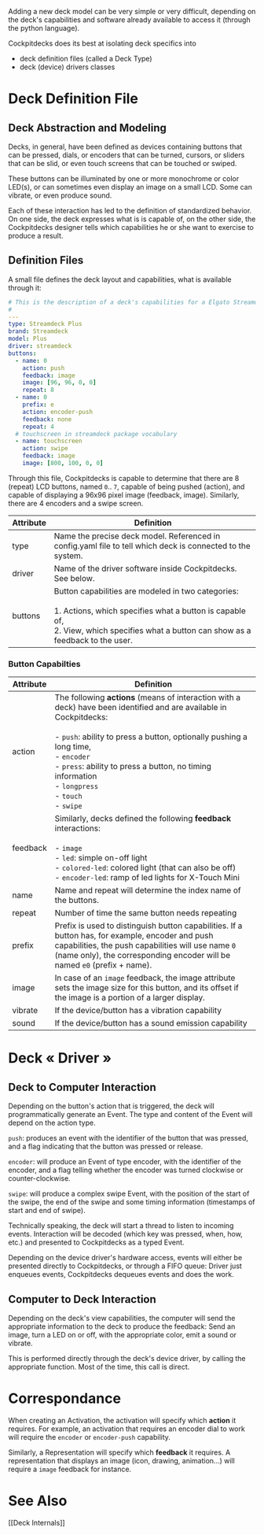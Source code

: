 Adding a new deck model can be very simple or very difficult, depending on the deck's capabilities and software already available to access it (through the python language).

Cockpitdecks does its best at isolating deck specifics into

- deck definition files (called a Deck Type)
- deck (device) drivers classes

# Deck Definition File

## Deck Abstraction and Modeling

Decks, in general, have been defined as devices containing buttons that can be pressed, dials, or encoders that can be turned, cursors, or sliders that can be slid, or even touch screens that can be touched or swiped.

These buttons can be illuminated by one or more monochrome or color LED(s), or can sometimes even display an image on a small LCD. Some can vibrate, or even produce sound.

Each of these interaction has led to the definition of standardized behavior. On one side, the deck expresses what is is capable of, on the other side, the Cockpitdecks designer tells which capabilities he or she want to exercise to produce a result.

## Definition Files

A small file defines the deck layout and capabilities, what is available through it:

```yaml
# This is the description of a deck's capabilities for a Elgato Streamdeck Plus device
#
---
type: Streamdeck Plus
brand: Streamdeck
model: Plus
driver: streamdeck
buttons:
  - name: 0
    action: push
    feedback: image
    image: [96, 96, 0, 0]
    repeat: 8
  - name: 0
    prefix: e
    action: encoder-push
    feedback: none
    repeat: 4
  # touchscreen in streamdeck package vocabulary
  - name: touchscreen
    action: swipe
    feedback: image
    image: [800, 100, 0, 0]
```

Through this file, Cockpitdecks is capable to determine that there are 8 (repeat) LCD buttons, named `0`.. `7`, capable of being pushed (action), and capable of displaying a 96x96 pixel image (feedback, image). Similarly, there are 4 encoders and a swipe screen.

| Attribute | Definition                                                                                                                                                                                       |
| --------- | ------------------------------------------------------------------------------------------------------------------------------------------------------------------------------------------------ |
| type      | Name the precise deck model. Referenced in config.yaml file to tell which deck is connected to the system.                                                                                       |
| driver    | Name of the driver software inside Cockpitdecks. See below.                                                                                                                                      |
| buttons   | Button capabilities are modeled in two categories:<br><br>1. Actions, which specifies what a button is capable of,<br>2. View, which specifies what a button can show as a feedback to the user. |

### Button Capabilties

| Attribute | Definition                                                                                                                                                                                                                                                                                                                    |
| --------- | ----------------------------------------------------------------------------------------------------------------------------------------------------------------------------------------------------------------------------------------------------------------------------------------------------------------------------- |
| action    | The following **actions** (means of interaction with a deck) have been identified and are available in Cockpitdecks:<br><br>- `push`: ability to press a button, optionally pushing a long time,<br>- `encoder`<br>- `press`: ability to press a button, no timing information<br>- `longpress`<br>- `touch`<br>- `swipe`<br> |
| feedback  | Similarly, decks defined the following **feedback** interactions:<br><br>- `image`<br>- `led`: simple on-off light<br>- `colored-led`: colored light (that can also be off)<br>- `encoder-led`: ramp of led lights for X-Touch Mini                                                                                           |
| name      | Name and repeat will determine the index name of the buttons.                                                                                                                                                                                                                                                                 |
| repeat    | Number of time the same button needs repeating                                                                                                                                                                                                                                                                                |
| prefix    | Prefix is used to distinguish button capabilities. If a button has, for example, encoder and push capabilities, the push capabilities will use name `0` (name only), the corresponding encoder will be named `e0` (prefix + name).                                                                                            |
| image     | In case of an `image` feedback, the image attribute sets the image size for this button, and its offset if the image is a portion of a larger display.                                                                                                                                                                        |
| vibrate   | If the device/button has a vibration capability                                                                                                                                                                                                                                                                               |
| sound     | If the device/button has a sound emission capability                                                                                                                                                                                                                                                                          |

# Deck « Driver »

## Deck to Computer Interaction

Depending on the button's action that is triggered, the deck will programmatically generate an Event. The type and content of the Event will depend on the action type.

`push`: produces an event with the identifier of the button that was pressed, and a flag indicating that the button was pressed or release.

`encoder`: will produce an Event of type encoder, with the identifier of the encoder, and a flag telling whether the encoder was turned clockwise or counter-clockwise.

`swipe`: will produce a complex swipe Event, with the position of the start of the swipe, the end of the swipe and some timing information (timestamps of start and end of swipe).

Technically speaking, the deck will start a thread to listen to incoming events. Interaction will be decoded (which key was pressed, when, how, etc.) and presented to Cockpitdecks as a typed Event.

Depending on the device driver's hardware access, events will either be presented directly to Cockpitdecks, or through a FIFO queue: Driver just enqueues events, Cockpitdecks dequeues events and does the work.

## Computer to Deck Interaction

Depending on the deck's view capabilities, the computer will send the appropriate information to the deck to produce the feedback: Send an image, turn a LED on or off, with the appropriate color, emit a sound or vibrate.

This is performed directly through the deck's device driver, by calling the appropriate function. Most of the time, this call is direct.

# Correspondance

When creating an Activation, the activation will specify which **action** it requires. For example, an activation that requires an encoder dial to work will require the `encoder` or `encoder-push` capability.

Similarly, a Representation will specify which **feedback** it requires. A representation that displays an image (icon, drawing, animation...) will require a `image` feedback for instance.

# See Also

[[Deck Internals]]
